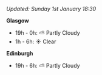 *Updated: Sunday 1st January 18:30*

**Glasgow**

* 19h - 0h: :partly_sunny: Partly Cloudy
* 1h - 6h: :sunny: Clear

**Edinburgh**

* 19h - 6h: :partly_sunny: Partly Cloudy
